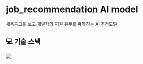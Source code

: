 # job_recommendation AI model
채용공고를 보고 개발자의 지원 유무를 파악하는 AI 추천모델

## :computer: 기술 스택
<img src="https://user-images.githubusercontent.com/26294469/60403849-7be20b00-9bdd-11e9-9138-b61ebd71bd9d.png">
